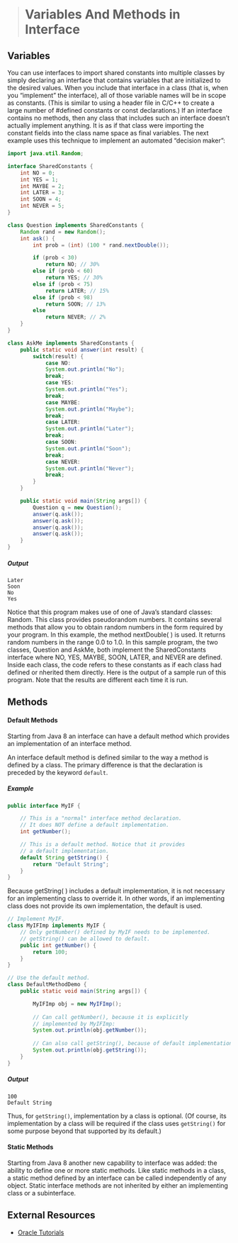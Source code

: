 ># Variables And Methods in Interface

## Variables

You can use interfaces to import shared constants into multiple classes by simply declaring an interface that contains variables that are initialized to the desired values. When you include that interface in a class (that is, when you “implement” the interface), all of those variable names will be in scope as constants. (This is similar to using a header file in C/C++ to create a large number of #defined constants or const declarations.) If an interface contains no methods, then any class that includes such an interface doesn’t actually implement anything. It is as if that class were importing the constant fields into the class name space as final variables. The next example uses this technique to implement an automated “decision maker”:

```java
import java.util.Random;

interface SharedConstants {
    int NO = 0;
    int YES = 1;
    int MAYBE = 2;
    int LATER = 3;
    int SOON = 4;
    int NEVER = 5;
}

class Question implements SharedConstants {
    Random rand = new Random();
    int ask() {
        int prob = (int) (100 * rand.nextDouble());

        if (prob < 30)
            return NO; // 30%
        else if (prob < 60)
            return YES; // 30%
        else if (prob < 75)
            return LATER; // 15%
        else if (prob < 98)
            return SOON; // 13%
        else
            return NEVER; // 2%
    }
}

class AskMe implements SharedConstants {
    public static void answer(int result) {
        switch(result) {
            case NO:
            System.out.println("No");
            break;
            case YES:
            System.out.println("Yes");
            break;
            case MAYBE:
            System.out.println("Maybe");
            break;
            case LATER:
            System.out.println("Later");
            break;
            case SOON:
            System.out.println("Soon");
            break;
            case NEVER:
            System.out.println("Never");
            break;
        }
    }

    public static void main(String args[]) {
        Question q = new Question();
        answer(q.ask());
        answer(q.ask());
        answer(q.ask());
        answer(q.ask());
    }
}
```

##### Output

    Later
    Soon
    No
    Yes


Notice that this program makes use of one of Java’s standard classes: Random. This class provides pseudorandom numbers. It contains several methods that allow you to obtain random numbers in the form required by your program. In this example, the method nextDouble( ) is used. It returns random numbers in the range 0.0 to 1.0. In this sample program, the two classes, Question and AskMe, both implement the SharedConstants interface where NO, YES, MAYBE, SOON, LATER, and NEVER are defined. Inside each class, the code refers to these constants as if each class had defined or nherited them directly. Here is the output of a sample run of this program. Note that the results are different each time it is run.

## Methods

#### Default Methods
Starting from Java 8 an interface can have a default method which provides an implementation of an interface method.

An interface default method is defined similar to the way a method is defined by a class. The primary difference is that the declaration is preceded by the keyword `default`.

##### Example

```java
public interface MyIF {

    // This is a "normal" interface method declaration.
    // It does NOT define a default implementation.
    int getNumber();

    // This is a default method. Notice that it provides
    // a default implementation.
    default String getString() {
        return "Default String";
    }
}
```

Because getString( ) includes a default implementation, it is not necessary for an implementing class to override it. In other words, if an implementing class does not provide its own implementation, the default is used.

```java
// Implement MyIF.
class MyIFImp implements MyIF {
    // Only getNumber() defined by MyIF needs to be implemented.
    // getString() can be allowed to default.
    public int getNumber() {
        return 100;
    }
}

// Use the default method.
class DefaultMethodDemo {
    public static void main(String args[]) {

        MyIFImp obj = new MyIFImp();
        
        // Can call getNumber(), because it is explicitly
        // implemented by MyIFImp:
        System.out.println(obj.getNumber());
        
        // Can also call getString(), because of default implementation:
        System.out.println(obj.getString());
    }
}
```

##### Output

    100
    Default String


Thus, for `getString()`, implementation by a class is optional. (Of course, its implementation by a class will be required if the class uses `getString()` for some purpose beyond that supported by its default.)

#### Static Methods

Starting from Java 8 another new capability to interface was added: the ability to define one or more static methods. Like static methods in a class, a static method defined by an interface can be called independently of any object. Static interface methods are not inherited by either an implementing class or a subinterface.


## External Resources

* [Oracle Tutorials](https://docs.oracle.com/javase/tutorial/java/IandI/defaultmethods.html)